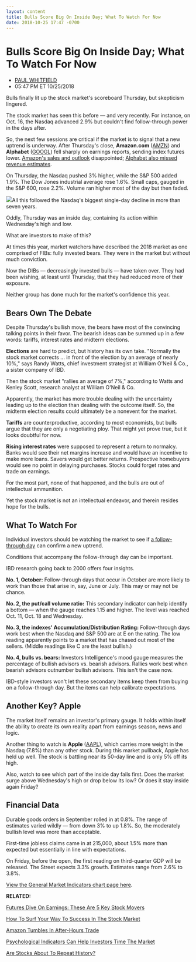 ```yaml
---
layout: content
title: Bulls Score Big On Inside Day; What To Watch For Now
date: 2018-10-25 17:47 -0700
---
```



Bulls Score Big On Inside Day; What To Watch For Now
=====================================================




* [PAUL WHITFIELD](https://www.investors.com/author/whitfieldp/ "Posts by PAUL WHITFIELD")
* 05:47 PM ET 10/25/2018




Bulls finally lit up the stock market's scoreboard Thursday, but skepticism lingered.




The stock market has seen this before — and very recently. For instance, on Oct. 16, the Nasdaq advanced 2.9% but couldn't find follow-through power in the days after.


So, the next few sessions are critical if the market is to signal that a new uptrend is underway. After Thursday's close, **Amazon.com** ([AMZN](https://research.investors.com/quote.aspx?symbol=AMZN)) and **Alphabet** ([GOOGL](https://research.investors.com/quote.aspx?symbol=GOOGL)) fell sharply on earnings reports, sending index futures lower. [Amazon's sales and outlook](https://www.investors.com/news/technology/amazon-stock-earnings-report/) disappointed; [Alphabet also missed revenue estimates](https://www.investors.com/news/technology/google-alphabet-stock-earnings-googl/).


On Thursday, the Nasdaq pushed 3% higher, while the S&P 500 added 1.9%. The Dow Jones industrial average rose 1.6%. Small caps, gauged in the S&P 600, rose 2.2%. Volume ran higher most of the day but then faded.


![](https://www.investors.com/wp-content/uploads/2018/10/MP_102518-235x300.jpg)All this followed the Nasdaq's biggest single-day decline in more than seven years.


Oddly, Thursday was an inside day, containing its action within Wednesday's high and low.


What are investors to make of this?


At times this year, market watchers have described the 2018 market as one comprised of FIBs: fully invested bears. They were in the market but without much conviction.


Now the DIBs — decreasingly invested bulls — have taken over. They had been wishing, at least until Thursday, that they had reduced more of their exposure.


Neither group has done much for the market's confidence this year.


Bears Own The Debate
--------------------


Despite Thursday's bullish move, the bears have most of the convincing talking points in their favor. The bearish ideas can be summed up in a few words: tariffs, interest rates and midterm elections.


**Elections** are hard to predict, but history has its own take. "Normally the stock market corrects ... in front of the election by an average of nearly 10%," says Randy Watts, chief investment strategist at William O'Neil & Co., a sister company of IBD.


Then the stock market "rallies an average of 7%," according to Watts and Kenley Scott, research analyst at William O'Neil & Co.


Apparently, the market has more trouble dealing with the uncertainty leading up to the election than dealing with the outcome itself. So, the midterm election results could ultimately be a nonevent for the market.


**Tariffs** are counterproductive, according to most economists, but bulls argue that they are only a negotiating ploy. That might yet prove true, but it looks doubtful for now.


**Rising interest rates** were supposed to represent a return to normalcy. Banks would see their net margins increase and would have an incentive to make more loans. Savers would get better returns. Prospective homebuyers would see no point in delaying purchases. Stocks could forget rates and trade on earnings.


For the most part, none of that happened, and the bulls are out of intellectual ammunition.


Yet the stock market is not an intellectual endeavor, and therein resides hope for the bulls.


What To Watch For
-----------------


Individual investors should be watching the market to see if [a follow-through day](https://www.investors.com/how-to-invest/investors-corner/why-you-should-buy-on-the-follow-through-day/) can confirm a new uptrend.


Conditions that accompany the follow-through day can be important.


IBD research going back to 2000 offers four insights.


**No. 1, October:** Follow-through days that occur in October are more likely to work than those that arise in, say, June or July. This may or may not be chance.


**No. 2, the put/call volume ratio:** This secondary indicator can help identify a bottom — when the gauge reaches 1.15 and higher. The level was reached Oct. 11, Oct. 18 and Wednesday.


**No. 3, the indexes' Accumulation/Distribution Rating:** Follow-through days work best when the Nasdaq and S&P 500 are at E on the rating. The low reading apparently points to a market that has chased out most of the sellers. (Middle readings like C are the least bullish.)


**No. 4, bulls vs. bears:** Investors Intelligence's mood gauge measures the percentage of bullish advisors vs. bearish advisors. Rallies work best when bearish advisors outnumber bullish advisors. This isn't the case now.


IBD-style investors won't let these secondary items keep them from buying on a follow-through day. But the items can help calibrate expectations.


Another Key? Apple
------------------


The market itself remains an investor's primary gauge. It holds within itself the ability to create its own reality apart from earnings season, news and logic.


Another thing to watch is **Apple** ([AAPL](https://research.investors.com/quote.aspx?symbol=AAPL)), which carries more weight in the Nasdaq (7.8%) than any other stock. During this market pullback, Apple has held up well. The stock is battling near its 50-day line and is only 5% off its high.


Also, watch to see which part of the inside day fails first. Does the market surge above Wednesday's high or drop below its low? Or does it stay inside again Friday?


Financial Data
--------------


Durable goods orders in September rolled in at 0.8%. The range of estimates varied wildly — from down 3% to up 1.8%. So, the moderately bullish level was more than acceptable.


First-time jobless claims came in at 215,000, about 1.5% more than expected but essentially in line with expectations.


On Friday, before the open, the first reading on third-quarter GDP will be released. The Street expects 3.3% growth. Estimates range from 2.6% to 3.8%.


[View the General Market Indicators chart page here](https://www.investors.com/wp-content/uploads/2018/10/IBD2510152459GMI.pdf).


**RELATED:**


[Futures Dive On Earnings: These Are 5 Key Stock Movers](https://www.investors.com/market-trend/stock-market-today/dow-jones-futures-amazon-google-intel-chipotle-snap-earnings/)


[How To Surf Your Way To Success In The Stock Market](https://www.investors.com/how-to-invest/investors-corner/the-m-in-can-slim-why-market-direction-is-key-to-winning-in-stocks/)


[Amazon Tumbles In After-Hours Trade](https://www.investors.com/news/technology/amazon-stock-earnings-report/)


[Psychological Indicators Can Help Investors Time The Market](https://www.investors.com/how-to-invest/investors-corner/how-psychological-market-indicators-help-timing/)


[Are Stocks About To Repeat History?](https://www.investors.com/how-to-invest/investors-corner/trump-trade-tariffs-history-dow-jones-industrials/)




